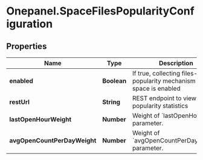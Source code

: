 # Onepanel.SpaceFilesPopularityConfiguration

## Properties
Name | Type | Description | Notes
------------ | ------------- | ------------- | -------------
**enabled** | **Boolean** | If true, collecting files-popularity mechanism in the space is enabled | 
**restUrl** | **String** | REST endpoint to view files-popularity statistics  | [optional] 
**lastOpenHourWeight** | **Number** | Weight of &#x60;lastOpenHour&#x60; parameter.  | 
**avgOpenCountPerDayWeight** | **Number** | Weight of &#x60;avgOpenCountPerDayWeight&#x60; parameter.  | 


